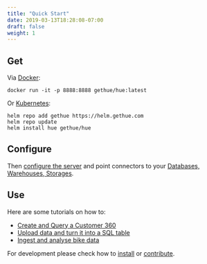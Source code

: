 ```yaml
---
title: "Quick Start"
date: 2019-03-13T18:28:08-07:00
draft: false
weight: 1
---
```


## Get

Via [Docker](/administrator/installation/cloud/#docker):

    docker run -it -p 8888:8888 gethue/hue:latest

Or [Kubernetes](/administrator/installation/cloud/#kubernetes):

    helm repo add gethue https://helm.gethue.com
    helm repo update
    helm install hue gethue/hue

## Configure

Then [configure the server](/administrator/configuration/) and point connectors to your [Databases, Warehouses, Storages](/administrator/configuration/connectors/).

## Use

Here are some tutorials on how to:

* [Create and Query a Customer 360](http://gethue.com/self-service-bi-doing-a-customer-360-by-querying-and-joining-salesforce-marketing-and-log-datasets/)
* [Upload data and turn it into a SQL table](http://gethue.com/querying-exploring-the-instacart-dataset-part-1-ingesting-the-data/)
* [Ingest and analyse bike data](https://docs.cloudera.com/runtime/7.0.1/using-hue/topics/hue-using.html)

For development please check how to [install](/administrator/installation/dependencies/) or [contribute](/developer/).
